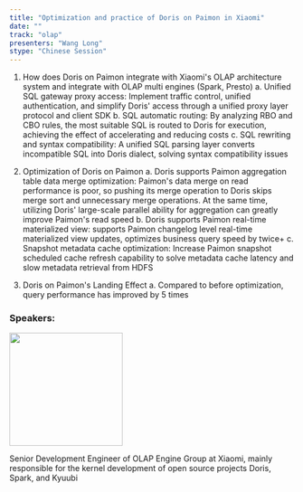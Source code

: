 ```yaml
---
title: "Optimization and practice of Doris on Paimon in Xiaomi"
date: ""
track: "olap"
presenters: "Wang Long"
stype: "Chinese Session"
--- 
```


1. How does Doris on Paimon integrate with Xiaomi's OLAP architecture system and integrate with OLAP multi engines (Spark, Presto)
  a. Unified SQL gateway proxy access: Implement traffic control, unified authentication, and simplify Doris' access through a unified proxy layer protocol and client SDK
  b. SQL automatic routing: By analyzing RBO and CBO rules, the most suitable SQL is routed to Doris for execution, achieving the effect of accelerating and reducing costs
  c. SQL rewriting and syntax compatibility: A unified SQL parsing layer converts incompatible SQL into Doris dialect, solving syntax compatibility issues

2. Optimization of Doris on Paimon
  a. Doris supports Paimon aggregation table data merge optimization: Paimon's data merge on read performance is poor, so pushing its merge operation to Doris skips merge sort and unnecessary merge operations. At the same time, utilizing Doris' large-scale parallel ability for aggregation can greatly improve Paimon's read speed
  b. Doris supports Paimon real-time materialized view: supports Paimon changelog level real-time materialized view updates, optimizes business query speed by twice+
  c. Snapshot metadata cache optimization: Increase Paimon snapshot scheduled cache refresh capability to solve metadata cache latency and slow metadata retrieval from HDFS

3. Doris on Paimon's Landing Effect
  a. Compared to before optimization, query performance has improved by 5 times


### Speakers:

<img src="https://sessionize.com/image/71fe-400o400o1-nMB6U5aNjwJCTzYBSp4KyN.jpg" width="200" /><br/>

Senior Development Engineer of OLAP Engine Group at Xiaomi, mainly responsible for the kernel development of open source projects Doris, Spark, and Kyuubi